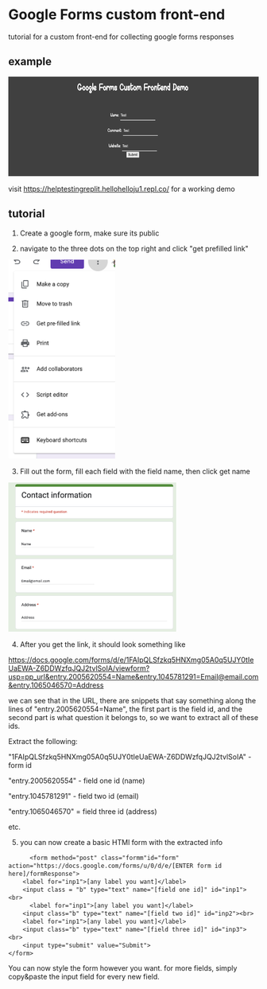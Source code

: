 # Google Forms custom front-end

tutorial for a custom front-end for collecting google forms responses

## example

<img src="/Screen Shot 2023-09-20 at 11.24.22 AM.png" alt="image" style="height: 200px;"/>

visit https://helptestingreplit.hellohelloju1.repl.co/ for a working demo

## tutorial
1. Create a google form, make sure its public

2. navigate to the three dots on the top right and click "get prefilled link"

<img src="/2.png" alt="image" style="height:400px;"/>

3. Fill out the form, fill each field with the field name, then click get name

<img src="/3.png" alt="image" style="height: 300px;"/>

4. After you get the link, it should look something like

https://docs.google.com/forms/d/e/1FAIpQLSfzkq5HNXmg05A0q5UJY0tIeUaEWA-Z6DDWzfqJQJ2tvlSoIA/viewform?usp=pp_url&entry.2005620554=Name&entry.1045781291=Email@email.com&entry.1065046570=Address

we can see that in the URL, there are snippets that say something along the lines of "entry.2005620554=Name", the first part is the field id, and the second part is what question it belongs to, so we want to extract all of these ids.

Extract the following:

"1FAIpQLSfzkq5HNXmg05A0q5UJY0tIeUaEWA-Z6DDWzfqJQJ2tvlSoIA" - form id

"entry.2005620554" - field one id (name)

"entry.1045781291" - field two id (email)

"entry.1065046570" = field three id (address)

etc. 

5. you can now create a basic HTMl form with the extracted info

```text
      <form method="post" class="formm"id="form" action="https://docs.google.com/forms/u/0/d/e/[ENTER form id here]/formResponse">
    <label for="inp1">[any label you want]</label>
    <input class = "b" type="text" name="[field one id]" id="inp1"><br>
      <label for="inp1">[any label you want]</label>
    <input class="b" type="text" name="[field two id]" id="inp2"><br>
    <label for="inp1">[any label you want]</label>
    <input class="b" type="text" name="[field three id]" id="inp3"><br>
    <input type="submit" value="Submit">
</form>
```
You can now style the form however you want.
for more fields, simply copy&paste the input field for every new field.
